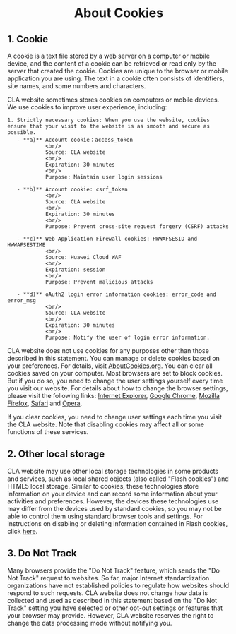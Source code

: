 # <center>About Cookies</center>

## 1. Cookie

A cookie is a text file stored by a web server on a computer or mobile device, and the content of a cookie can be retrieved or read only by the server that created the cookie. Cookies are unique to the browser or mobile application you are using. The text in a cookie often consists of identifiers, site names, and some numbers and characters.

CLA website sometimes stores cookies on computers or mobile devices. We use cookies to improve user experience, including:

    1. Strictly necessary cookies: When you use the website, cookies ensure that your visit to the website is as smooth and secure as possible.
       - **a)** Account cookie：access_token
                <br/>
                Source: CLA website  
                <br/>
                Expiration: 30 minutes 
                <br/>
                Purpose: Maintain user login sessions
    
       - **b)** Account cookie: csrf_token  
                <br/>
                Source: CLA website  
                <br/>
                Expiration: 30 minutes  
                <br/>
                Purpose: Prevent cross-site request forgery (CSRF) attacks
    
       - **c)** Web Application Firewall cookies: HWWAFSESID and HWWAFSESTIME
                <br/>
                Source: Huawei Cloud WAF  
                <br/>
                Expiration: session  
                <br/>
                Purpose: Prevent malicious attacks
    
       - **d)** oAuth2 login error information cookies: error_code and error_msg
                <br/>
                Source: CLA website
                <br/>
                Expiration: 30 minutes  
                <br/>
                Purpose: Notify the user of login error information.

CLA website does not use cookies for any purposes other than those described in this statement. You can manage or delete cookies based on your preferences. For details, visit  [AboutCookies.org](https://www.aboutcookies.org/). You can clear all cookies saved on your computer. Most browsers are set to block cookies. But if you do so, you need to change the user settings yourself every time you visit our website. For details about how to change the browser settings, please visit the following links:  [Internet Explorer](http://windows.microsoft.com/en-gb/internet-explorer/delete-manage-cookies),  [Google Chrome](https://support.google.com/chrome/answer/95647?hl=en),  [Mozilla Firefox](https://support.mozilla.org/en-US/kb/cookies-information-websites-store-on-your-computer?redirectlocale=en-US&redirectslug=Cookies),  [Safari](https://support.apple.com/kb/PH19214?locale=en_US&viewlocale=en_US)  and  [Opera](http://www.opera.com/help/tutorials/security/privacy/).

If you clear cookies, you need to change user settings each time you visit the CLA website. Note that disabling cookies may affect all or some functions of these services.

## 2. Other local storage

CLA website may use other local storage technologies in some products and services, such as local shared objects (also called "Flash cookies") and HTML5 local storage. Similar to cookies, these technologies store information on your device and can record some information about your activities and preferences. However, the devices these technologies use may differ from the devices used by standard cookies, so you may not be able to control them using standard browser tools and settings. For instructions on disabling or deleting information contained in Flash cookies, click  [here](https://helpx.adobe.com/flash-player/kb/disable-local-shared-objects-flash.html).

## 3. Do Not Track

Many browsers provide the "Do Not Track" feature, which sends the "Do Not Track" request to websites. So far, major Internet standardization organizations have not established policies to regulate how websites should respond to such requests. CLA website does not change how data is collected and used as described in this statement based on the "Do Not Track" setting you have selected or other opt-out settings or features that your browser may provide. However, CLA website reserves the right to change the data processing mode without notifying you.
